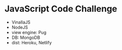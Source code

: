 # JavaScript Code Challenge

- VinallaJS
- NodeJS
- view engine: Pug
- DB: MongoDB
- dist: Heroku, Netlify